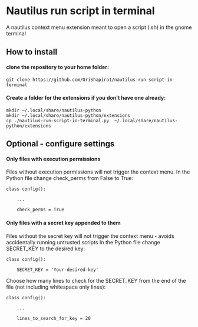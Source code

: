 # Nautilus run script in terminal
A nautilus context menu extension meant to open a script (.sh) in the gnome terminal

## How to install 
#### clone the repository to your home folder:
```
git clone https://github.com/OriShapira1/nautilus-run-script-in-terminal
```

#### Create a folder for the extensions if you don't have one already:
```
mkdir ~/.local/share/nautilus-python
mkdir ~/.local/share/nautilus-python/extensions
cp ./nautilus-run-script-in-terminal.py  ~/.local/share/nautilus-python/extensions
```
## Optional - configure settings
#### Only files with execution permissions
Files without execution permissions will not trigger the context menu.
In the Python file change check_perms from False to True:
```
class config():

    ...

    check_perms = True
```
#### Only files with a secret key appended to them
Files without the secret key will not trigger the context menu - avoids accidentally running untrusted scripts
In the Python file change SECRET_KEY to the desired key:
```
class config():

    SECRET_KEY = 'Your-desired-key'
```
Choose how many lines to check for the SECRET_KEY from the end of the file (not including whitespace only lines):
```
class config():

    ...

    lines_to_search_for_key = 20
```
